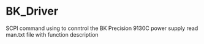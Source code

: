 # BK_Driver
SCPI command using to conntrol the BK Precision 9130C power supply
read man.txt file with function description
